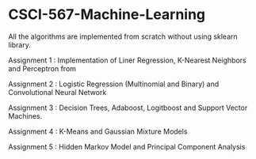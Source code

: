 # CSCI-567-Machine-Learning
All the algorithms are implemented from scratch without using sklearn library.

Assignment 1 : Implementation of Liner Regression, K-Nearest Neighbors and Perceptron from

Assignment 2 : Logistic Regression (Multinomial and Binary) and Convolutional Neural Network

Assignment 3 : Decision Trees, Adaboost, Logitboost and Support Vector Machines.

Assignment 4 : K-Means and Gaussian Mixture Models

Assignment 5 : Hidden Markov Model and Principal Component Analysis
